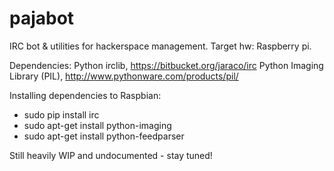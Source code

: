 pajabot
=======

IRC bot &amp; utilities for hackerspace management. Target hw: Raspberry pi.

Dependencies:
Python irclib, https://bitbucket.org/jaraco/irc
Python Imaging Library (PIL), http://www.pythonware.com/products/pil/

Installing dependencies to Raspbian:

* sudo pip install irc
* sudo apt-get install python-imaging
* sudo apt-get install python-feedparser


Still heavily WIP and undocumented - stay tuned!

